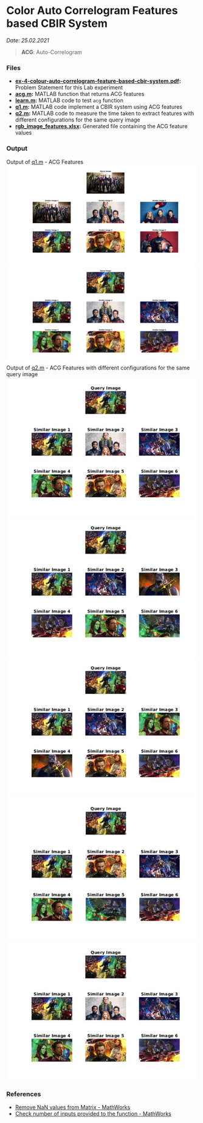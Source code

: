 # Color Auto Correlogram Features based CBIR System
*Date: 25.02.2021*

> **ACG**: Auto-Correlogram

### Files
- **[ex-4-colour-auto-correlogram-feature-based-cbir-system.pdf](./ex-4-colour-auto-correlogram-feature-based-cbir-system.pdf):** Problem Statement for this Lab experiment
- **[acg.m](./acg.m):** MATLAB function that returns ACG features
- **[learn.m](./learn.m):** MATLAB code to test `acg` function
- **[q1.m](./q1.m):** MATLAB code implement a CBIR system using ACG features
- **[q2.m](./q2.m):** MATLAB code to measure the time taken to extract features with different configurations for the same query image
- **[rgb_image_features.xlsx](./rgb_image_features.xlsx):** Generated file containing the ACG feature values

### Output
Output of [q1.m](./q1.m) - ACG Features
[![q1-output-1][1.1]][1.1]
[![q1-output-1][1.2]][1.2]
Output of [q2.m](./q2.m) - ACG Features with different configurations for the same query image
[![q2-output-1][2.1]][2.1]
[![q2-output-2][2.2]][2.2]
[![q2-output-3][2.3]][2.3]
[![q2-output-4][2.4]][2.4]
[![q2-output-5][2.5]][2.5]

### References
- [Remove NaN values from Matrix - MathWorks](https://www.mathworks.com/matlabcentral/answers/179142-how-can-i-remove-nan-values-from-a-matrix)
- [Check number of inputs provided to the function - MathWorks](https://in.mathworks.com/matlabcentral/answers/21012-default-parameter-if-the-user-input-is-empty)

[1.1]: ./output_q1_1.jpg
[1.2]: ./output_q1_2.jpg
[2.1]: ./output_q2_1.jpg
[2.2]: ./output_q2_2.jpg
[2.3]: ./output_q2_3.jpg
[2.4]: ./output_q2_4.jpg
[2.5]: ./output_q2_5.jpg
[g1]: rgb_image_features.xlsx
[g2]: hsv_image_features.xlsx
